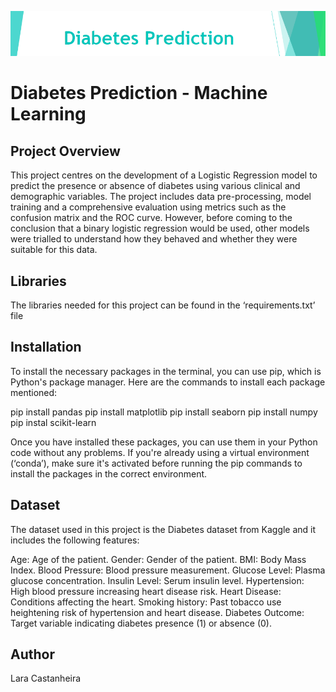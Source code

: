 ![Logo](https://github.com/Lara-Barreto-Castanheira/Diabetes-Prediction---Machine-Learning/blob/main/diabetes%20banner.png)
# Diabetes Prediction - Machine Learning

## Project Overview
This project centres on the development of a Logistic Regression model to predict the presence or absence of diabetes using various clinical and demographic variables. The project includes data pre-processing, model training and a comprehensive evaluation using metrics such as the confusion matrix and the ROC curve. However, before coming to the conclusion that a binary logistic regression would be used, other models were trialled to understand how they behaved and whether they were suitable for this data. 

## Libraries
The libraries needed for this project can be found in the ‘requirements.txt’ file

## Installation
To install the necessary packages in the terminal, you can use pip, which is Python's package manager. Here are the commands to install each package mentioned:

pip install pandas
pip install matplotlib
pip install seaborn
pip install numpy
pip instal scikit-learn

Once you have installed these packages, you can use them in your Python code without any problems. If you're already using a virtual environment (‘conda’), make sure it's activated before running the pip commands to install the packages in the correct environment.

## Dataset
The dataset used in this project is the Diabetes dataset from Kaggle and it includes the following features:

Age: Age of the patient.
Gender: Gender of the patient.
BMI: Body Mass Index.
Blood Pressure: Blood pressure measurement.
Glucose Level: Plasma glucose concentration.
Insulin Level: Serum insulin level.
Hypertension: High blood pressure increasing heart disease risk.
Heart Disease: Conditions affecting the heart.
Smoking history: Past tobacco use heightening risk of hypertension and heart disease.
Diabetes Outcome: Target variable indicating diabetes presence (1) or absence (0).


## Author 
Lara Castanheira 
